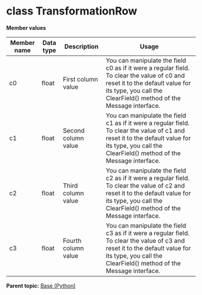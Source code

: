 # class TransformationRow

 **Member values** 

|Member name|Data type|Description|Usage|
|-----------|---------|-----------|-----|
|c0|float|First column value|You can manipulate the field c0 as if it were a regular field. To clear the value of c0 and reset it to the default value for its type, you call the ClearField\(\) method of the Message interface.|
|c1|float|Second column value|You can manipulate the field c1 as if it were a regular field. To clear the value of c1 and reset it to the default value for its type, you call the ClearField\(\) method of the Message interface.|
|c2|float|Third column value|You can manipulate the field c2 as if it were a regular field. To clear the value of c2 and reset it to the default value for its type, you call the ClearField\(\) method of the Message interface.|
|c3|float|Fourth column value|You can manipulate the field c3 as if it were a regular field. To clear the value of c3 and reset it to the default value for its type, you call the ClearField\(\) method of the Message interface.|

**Parent topic:** [Base \(Python\)](../../summary_pages/Base.md)

